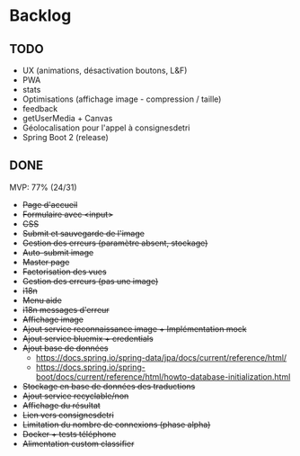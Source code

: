 # Backlog

## TODO
* UX (animations, désactivation boutons, L&F)
* PWA
* stats
* Optimisations (affichage image - compression / taille)
* feedback
* getUserMedia + Canvas
* Géolocalisation pour l'appel à consignesdetri
* Spring Boot 2 (release)

## DONE 
MVP: 77% (24/31)
* <del>Page d'accueil</del>
* <del>Formulaire avec &lt;input></del>
* <del>CSS</del>
* <del>Submit et sauvegarde de l'image</del>
* <del>Gestion des erreurs (paramètre absent, stockage)</del>
* <del>Auto-submit image</del>
* <del>Master page</del>
* <del>Factorisation des vues</del>
* <del>Gestion des erreurs (pas une image)</del>
* <del>i18n</del>
* <del>Menu aide</del>
* <del>i18n messages d'erreur</del>
* <del>Affichage image</del>
* <del>Ajout service reconnaissance image + Implémentation mock</del>
* <del>Ajout service bluemix + credentials</del>
* <del>Ajout base de données</del>
    - https://docs.spring.io/spring-data/jpa/docs/current/reference/html/
    - https://docs.spring.io/spring-boot/docs/current/reference/html/howto-database-initialization.html
* <del>Stockage en base de données des traductions</del>
* <del>Ajout service recyclable/non</del>
* <del>Affichage du résultat</del>
* <del>Lien vers consignesdetri</del>
* <del>Limitation du nombre de connexions (phase alpha)</del>
* <del>Docker + tests téléphone</del>
* <del>Alimentation custom classifier</del>





